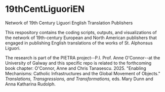 # 19thCentLiguoriEN
Network of 19th Century Liguori English Translation Publishers

This respository contains the coding scripts, outputs, and visualizations of the network of 19th-century European and North American publishers that engaged in publishing English translations of the works of St. Alphonsus Liguori.

The research is part of the PIETRA project--P.I. Prof. Anne O'Connor--at the University of Galway and this specific repo is related to the forthcoming book chapter:
O'Connor, Anne and Chris Tanasescu. 2025. "Enabling Mechanisms: Catholic Infrastructures and the Global Movement of Objects." _Translations, Transgressions, and Transformations,_ eds. Mary Dunn and Anna Katharina Rudolph.
